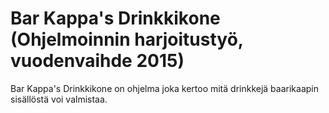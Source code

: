 # Bar Kappa's Drinkkikone (Ohjelmoinnin harjoitustyö, vuodenvaihde 2015)
Bar Kappa's Drinkkikone on ohjelma joka kertoo mitä drinkkejä baarikaapin sisällöstä voi valmistaa.
